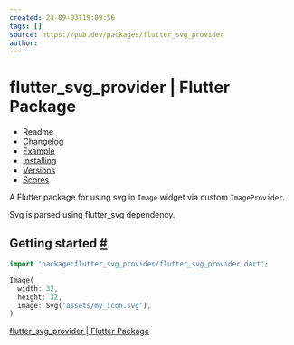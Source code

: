 ```yaml
---
created: 23-09-03T19:09:56
tags: []
source: https://pub.dev/packages/flutter_svg_provider
author:
---
```


# flutter_svg_provider | Flutter Package

- Readme
- [Changelog](https://pub.dev/packages/flutter_svg_provider/changelog)
- [Example](https://pub.dev/packages/flutter_svg_provider/example)
- [Installing](https://pub.dev/packages/flutter_svg_provider/install)
- [Versions](https://pub.dev/packages/flutter_svg_provider/versions)
- [Scores](https://pub.dev/packages/flutter_svg_provider/score)

A Flutter package for using svg in `Image` widget via custom `ImageProvider`.

Svg is parsed using flutter_svg dependency.

## Getting started [#](https://pub.dev/packages/flutter_svg_provider#getting-started)

```dart
import 'package:flutter_svg_provider/flutter_svg_provider.dart';

Image(
  width: 32,
  height: 32,
  image: Svg('assets/my_icon.svg'),
)
```

[flutter_svg_provider | Flutter Package](https://pub.dev/packages/flutter_svg_provider)
